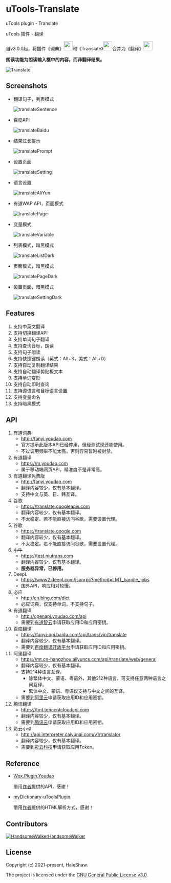 # uTools-Translate

uTools plugin - Translate

uTools 插件 - 翻译

自v3.0.0起，将插件《词典》<img src="https://raw.githubusercontent.com/HaleShaw/uTools-Translate/main/screenshots/logoDictionary.png" height="28px" witdh="28px">和《Translate》<img src="https://raw.githubusercontent.com/HaleShaw/uTools-Translate/main/screenshots/logoTranslate.png" height="28px" witdh="28px">合并为《翻译》<img src="https://raw.githubusercontent.com/HaleShaw/uTools-Translate/main/logo.png" height="28px" witdh="28px">

**朗读功能为朗读输入框中的内容，而非翻译结果。**

![Translate](https://raw.githubusercontent.com/HaleShaw/uTools-Translate/main/screenshots/Translate.gif)

## Screenshots

- 翻译句子，列表模式

  ![translateSentence](https://raw.githubusercontent.com/HaleShaw/uTools-Translate/main/screenshots/translateSentence.png)

- 百度API

  ![translateBaidu](https://raw.githubusercontent.com/HaleShaw/uTools-Translate/main/screenshots/translateBaidu.png)

- 结果过长提示

  ![translatePrompt](https://raw.githubusercontent.com/HaleShaw/uTools-Translate/main/screenshots/translatePrompt.png)

- 设置页面

  ![translateSetting](https://raw.githubusercontent.com/HaleShaw/uTools-Translate/main/screenshots/translateSetting.png)

- 语言设置

  ![translateAliYun](https://raw.githubusercontent.com/HaleShaw/uTools-Translate/main/screenshots/translateAliYun.png)

- 有道WAP API，页面模式

  ![translatePage](https://raw.githubusercontent.com/HaleShaw/uTools-Translate/main/screenshots/translatePage.png)

- 变量模式

  ![translateVariable](https://raw.githubusercontent.com/HaleShaw/uTools-Translate/main/screenshots/translateVariable.png)

- 列表模式，暗黑模式

  ![translateListDark](https://raw.githubusercontent.com/HaleShaw/uTools-Translate/main/screenshots/translateListDark.png)

- 页面模式，暗黑模式

  ![translatePageDark](https://raw.githubusercontent.com/HaleShaw/uTools-Translate/main/screenshots/translatePageDark.png)

- 设置页面，暗黑模式

  ![translateSettingDark](https://raw.githubusercontent.com/HaleShaw/uTools-Translate/main/screenshots/translateSettingDark.png)

## Features

1. 支持中英文翻译
2. 支持切换翻译API
3. 支持单词句子翻译
4. 支持查询音标，朗读
5. 支持句子朗读
6. 支持快捷键朗读（英式：Alt+S，美式：Alt+D）
7. 支持自动复制翻译结果
8. 支持自动翻译剪贴板文本
9. 支持单词变形
10. 支持自动即时查询
11. 支持源语言和目标语言设置
12. 支持变量命名
13. 支持暗黑模式

## API

1. 有道词典
     - <http://fanyi.youdao.com>
     - 官方提示此版本API已经停用，但经测试现还能使用。
     - 不过调用频率不能太高，否则容易暂时被封禁。
2. 有道翻译
     - <https://m.youdao.com>
     - 属于移动端网页API，精准度不是非常高。
3. 有道翻译免费版
     - <http://fanyi.youdao.com>
     - 翻译内容较少，仅有基本翻译。
     - 支持中文与英、日、韩互译。
4. 谷歌
     - <https://translate.googleapis.com>
     - 翻译内容较少，仅有基本翻译。
     - 不太稳定。若不能直接访问谷歌，需要设置代理。
5. 谷歌
     - <https://translate.google.com>
     - 翻译内容较少，仅有基本翻译。
     - 不太稳定。若不能直接访问谷歌，需要设置代理。
6. ~~小牛~~
     - <https://test.niutrans.com>
     - 翻译内容较少，仅有基本翻译。
     - **服务器异常，已停用。**
7. DeepL
     - <https://www2.deepl.com/jsonrpc?method=LMT_handle_jobs>
     - 国外API，响应相对较慢。
8. 必应
     - <http://cn.bing.com/dict>
     - 必应词典，仅支持单词，不支持句子。
9. 有道翻译
     - <http://openapi.youdao.com/api>
     - 需要到[有道智云](https://ai.youdao.com/doc.s)申请获取应用ID和应用密钥。
10. 百度翻译
    - <https://fanyi-api.baidu.com/api/trans/vip/translate>
    - 翻译内容较少，仅有基本翻译。
    - 需要到[百度翻译开放平台](http://api.fanyi.baidu.com)申请获取应用ID和应用密钥。
11. 阿里翻译
    - <https://mt.cn-hangzhou.aliyuncs.com/api/translate/web/general>
    - 翻译内容较少，仅有基本翻译。
    - 支持214种语言互译。
      - 除繁体中文、蒙语、粤语外，其他212种语言，可支持任意两种语言之间互译。
      - 繁体中文、蒙语、粤语仅支持与中文之间的互译。
    - 需要到[阿里云](https://www.aliyun.com/product/ai/base_alimt)申请获取应用ID和应用密钥。
12. 腾讯翻译
    - <https://tmt.tencentcloudapi.com>
    - 翻译内容较少，仅有基本翻译。
    - 需要到[腾讯云](https://cloud.tencent.com/product/tmt)申请获取应用ID和应用密钥。
13. 彩云小译
    - <http://api.interpreter.caiyunai.com/v1/translator>
    - 翻译内容较少，仅有基本翻译。
    - 需要到[彩云科技](https://fanyi.caiyunapp.com/#/api)申请获取应用Token。

## Reference

- [Wox.Plugin.Youdao](https://github.com/Wox-launcher/Wox.Plugin.Youdao)

  借用[作者](https://github.com/bao-qian)提供的API，感谢！

- [myDictionary-uToolsPlugin](https://github.com/vst93/myDictionary-uToolsPlugin)

  借用[作者](https://github.com/vst93)提供的HTML解析方式，感谢！

## Contributors

[![HandsomeWalker](https://avatars.githubusercontent.com/u/21039404?s=64&v=4)HandsomeWalker](https://github.com/HandsomeWalker)

## License

Copyright (c) 2021-present, HaleShaw.

The project is licensed under the [GNU General Public License v3.0](https://github.com/HaleShaw/uTools-Translate/blob/main/LICENSE).
